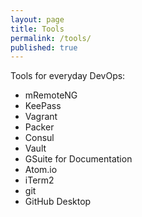 ```yaml
---
layout: page
title: Tools
permalink: /tools/
published: true
---
```


Tools for everyday DevOps:

- mRemoteNG
- KeePass
- Vagrant
- Packer
- Consul
- Vault
- GSuite for Documentation
- Atom.io
- iTerm2
- git
- GitHub Desktop
